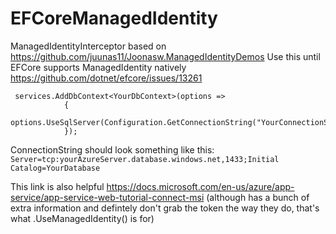 # EFCoreManagedIdentity
ManagedIdentityInterceptor based on https://github.com/juunas11/Joonasw.ManagedIdentityDemos
Use this until EFCore supports ManagedIdentity natively https://github.com/dotnet/efcore/issues/13261

```
 services.AddDbContext<YourDbContext>(options =>
            {
                options.UseSqlServer(Configuration.GetConnectionString("YourConnectionString")).UseManagedIdentity(); 
            });
```

ConnectionString should look something like this: ```Server=tcp:yourAzureServer.database.windows.net,1433;Initial Catalog=YourDatabase```

This link is also helpful https://docs.microsoft.com/en-us/azure/app-service/app-service-web-tutorial-connect-msi (although has a bunch of extra information and defintely don't grab the token the way they do, that's what .UseManagedIdentity() is for)


